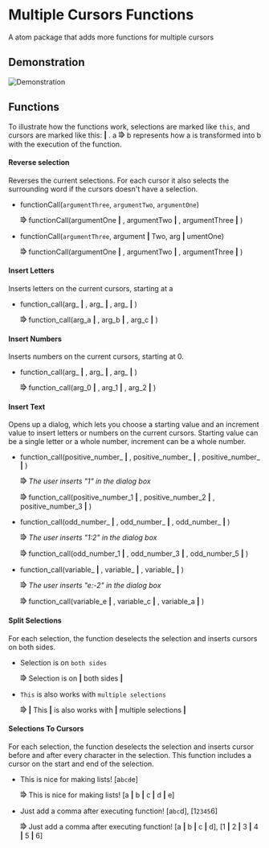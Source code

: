 # Multiple Cursors Functions

A atom package that adds more functions for multiple cursors

## Demonstration

![Demonstration](https://i.giphy.com/media/g4IN2oQqUsgzpCRlPQ/giphy.webp)

## Functions

To illustrate how the functions work, selections are marked like `this`, and cursors are marked like this: **|** . a ⭆ b represents how a is transformed into b with the execution of the function.

#### Reverse selection

Reverses the current selections. For each cursor it also selects the surrounding word if the cursors doesn't have a selection.

- functionCall(`argumentThree`, `argumentTwo`, `argumentOne`)

  ⭆ functionCall(argumentOne **|** , argumentTwo **|** , argumentThree **|** )

- functionCall(`argumentThree`, argument **|** Two, arg **|** umentOne)

  ⭆ functionCall(argumentOne **|** , argumentTwo **|** , argumentThree **|** )

#### Insert Letters

Inserts letters on the current cursors, starting at a

- function_call(arg\_ **|** , arg\_ **|** , arg\_ **|** )

  ⭆ function_call(arg_a **|** , arg_b **|** , arg_c **|** )

#### Insert Numbers

Inserts numbers on the current cursors, starting at 0.

- function_call(arg\_ **|** , arg\_ **|** , arg\_ **|** )

  ⭆ function_call(arg_0 **|** , arg_1 **|** , arg_2 **|** )

#### Insert Text

Opens up a dialog, which lets you choose a starting value and an increment value to insert letters or numbers on the current cursors. Starting value can be a single letter or a whole number, increment can be a whole number.

- function_call(positive_number\_ **|** , positive_number\_ **|** , positive_number\_ **|** )

  ⭆ _The user inserts "1" in the dialog box_

  ⭆ function_call(positive_number_1 **|** , positive_number_2 **|** , positive_number_3 **|** )

- function_call(odd_number\_ **|** , odd_number\_ **|** , odd_number\_ **|** )

  ⭆ _The user inserts "1:2" in the dialog box_

  ⭆ function_call(odd_number_1 **|** , odd_number_3 **|** , odd_number_5 **|** )

- function_call(variable\_ **|** , variable\_ **|** , variable\_ **|** )

  ⭆ _The user inserts "e:-2" in the dialog box_

  ⭆ function_call(variable_e **|** , variable_c **|** , variable_a **|** )  

#### Split Selections

For each selection, the function deselects the selection and inserts cursors on both sides.

- Selection is on `both sides`

  ⭆ Selection is on **|** both sides **|**

- `This` is also works with `multiple selections`

  ⭆ **|** This **|** is also works with **|** multiple selections **|**

#### Selections To Cursors

For each selection, the function deselects the selection and inserts cursor before and after every character in the selection. This function includes a cursor on the start and end of the selection.

- This is nice for making lists! [a`bcd`e]

  ⭆ This is nice for making lists! [a **|** b **|** c **|** d **|** e]

- Just add a comma after executing function! [a`bc`d], [1`2345`6]

  ⭆ Just add a comma after executing function! [a **|** b **|** c **|** d], [1 **|** 2 **|** 3 **|** 4 **|** 5 **|** 6]
